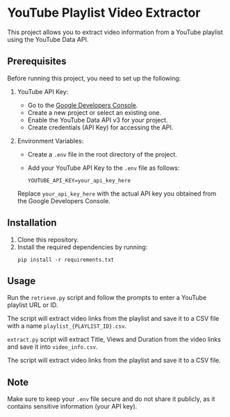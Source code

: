 # YouTube Playlist Video Extractor

This project allows you to extract video information from a YouTube playlist using the YouTube Data API.

## Prerequisites

Before running this project, you need to set up the following:

1. YouTube API Key:
   - Go to the [Google Developers Console](https://console.developers.google.com/).
   - Create a new project or select an existing one.
   - Enable the YouTube Data API v3 for your project.
   - Create credentials (API Key) for accessing the API.

2. Environment Variables:
   - Create a `.env` file in the root directory of the project.
   - Add your YouTube API Key to the `.env` file as follows:

     ```
     YOUTUBE_API_KEY=your_api_key_here
     ```

   Replace `your_api_key_here` with the actual API key you obtained from the Google Developers Console.

## Installation

1. Clone this repository.
2. Install the required dependencies by running:
   ```
   pip install -r requirements.txt
   ```

## Usage

Run the `retrieve.py` script and follow the prompts to enter a YouTube playlist URL or ID.

The script will extract video links from the playlist and save it to a CSV file with a name 
`playlist_{PLAYLIST_ID}.csv`.

`extract.py` script will extract Title, Views and Duration from the video links and save it
into `video_info.csv`.

The script will extract video links from the playlist and save it to a CSV file.

## Note

Make sure to keep your `.env` file secure and do not share it publicly, as it contains sensitive information (your API key).
